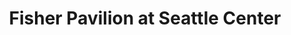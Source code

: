 ---
title: "Fisher Pavilion at Seattle Center"
layout: postal-address
postal-address:
  street: "305 Harrison St"
  city: "Seattle"
  state: "WA"
  postal-code: "98109"
tags:
  - Day Trip Seattle 2022
---